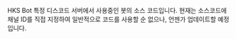 HKS Bot
특정 디스코드 서버에서 사용중인 봇의 소스 코드입니다.
현재는 소스코드에 채널 ID를 직접 지정하여 일반적으로 코드를 사용할 순 없으나, 언젠가 업데이트할 예정입니다.
